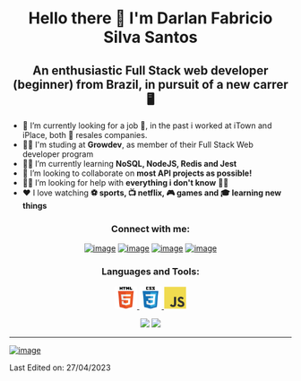 <h1 align="center">Hello there 👋 I'm Darlan Fabricio Silva Santos</h1>
<p><h2 align="center">An enthusiastic Full Stack web developer (beginner) from Brazil, in pursuit of a new carrer 🖥️</h2></p>

- 💼 I’m currently looking for a job 👀, in the past i worked at iTown and iPlace, both  resales companies.
- 👨‍🎓 I'm studing at **Growdev**, as member of their Full Stack Web developer program
- 🧑‍💻 I’m currently learning **NoSQL, NodeJS, Redis and Jest**
- 👯 I’m looking to collaborate on **most API projects as possible!**
- 🙋‍♂️ I’m looking for help with **everything i don't know** 🙇‍♂️
- ❤️ I love watching **⚽ sports, 📺 netflix, 🎮 games and 🎓 learning new things** 

<h3 align="center">Connect with me:</h3>
<div align="center">

[![image](https://img.shields.io/badge/LinkedIn-0077B5?style=for-the-badge&logo=linkedin&logoColor=white)](https://www.linkedin.com/in/darlan-fabricio/)
[![image](https://img.shields.io/badge/Instagram-E4405F?style=for-the-badge&logo=instagram&logoColor=white)](https://www.instagram.com/darlanfabricio/)
[![image](https://img.shields.io/badge/Twitter-1DA1F2?style=for-the-badge&logo=twitter&logoColor=white)](https://twitter.com/darlanfabricio)
[![image](https://img.shields.io/badge/Gmail-D14836?style=for-the-badge&logo=gmail&logoColor=white)](mailto:darlanfabricio@gmail.com)
  
</div>

<h3 align="center">Languages and Tools:</h3>

<p align="center"> 
  <a href="https://www.w3schools.com/html/" target="_blank"> 
    <img src="https://raw.githubusercontent.com/devicons/devicon/master/icons/html5/html5-original-wordmark.svg" alt="html5" width="40" height="40"/> 
  </a>
  <a href="https://www.w3schools.com/css/" target="_blank"> 
    <img src="https://raw.githubusercontent.com/devicons/devicon/master/icons/css3/css3-original-wordmark.svg" alt="css3" width="40" height="40"/> 
  </a> 
  <a href="https://developer.mozilla.org/en-US/docs/Web/JavaScript" target="_blank"> 
    <img src="https://raw.githubusercontent.com/devicons/devicon/master/icons/javascript/javascript-original.svg" alt="javascript" width="40" height="40"/> 
  </a> 
</p>

<p align= "center">
  <img height= "150" src="https://github-readme-stats.vercel.app/api?username=Darlanf&theme=react&show_icons=true&include_all_commits=true" />
  <img height= "150" src="https://github-readme-stats.vercel.app/api/top-langs/?username=Darlanf&theme=react&layout=compact" />
</p>

------

[![image](https://img.shields.io/badge/GitHub-100000?style=for-the-badge&logo=github&logoColor=white)](https://github.com/darlanf)

Last Edited on: 27/04/2023

<!--
**Darlanf/darlanf** is a ✨ _special_ ✨ repository because its `README.md` (this file) appears on your GitHub profile.
-->
